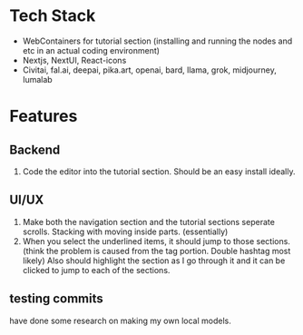 # Tech Stack
- WebContainers for tutorial section (installing and running the nodes and etc in an actual coding environment)
- Nextjs, NextUI, React-icons
- Civitai, fal.ai, deepai, pika.art, openai, bard, llama, grok, midjourney, lumalab

# Features

## Backend
1. Code the editor into the tutorial section. Should be an easy install ideally. 

## UI/UX

1. Make both the navigation section and the tutorial sections seperate scrolls. Stacking with moving inside parts. (essentially)
2. When you select the underlined items, it should jump to those sections. (think the problem is caused from the tag portion. Double hashtag most likely) Also should highlight the section as I go through it and it can be clicked to jump to each of the sections. 

## testing commits
have done some research on making my own local models. 
